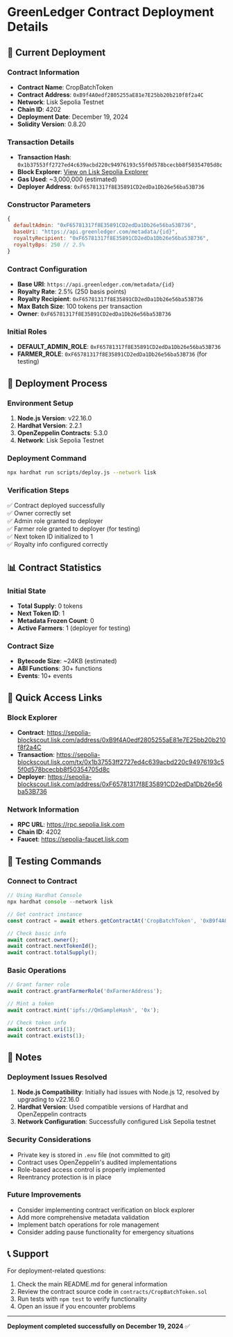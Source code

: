 # GreenLedger Contract Deployment Details

## 🚀 Current Deployment

### Contract Information
- **Contract Name**: CropBatchToken
- **Contract Address**: `0xB9f4A0edf2805255aE81e7E25bb20b210f8f2a4C`
- **Network**: Lisk Sepolia Testnet
- **Chain ID**: 4202
- **Deployment Date**: December 19, 2024
- **Solidity Version**: 0.8.20

### Transaction Details
- **Transaction Hash**: `0x1b37553ff2727ed4c639acbd220c94976193c55f0d578bcecbb8f50354705d8c`
- **Block Explorer**: [View on Lisk Sepolia Explorer](https://sepolia-blockscout.lisk.com/address/0xB9f4A0edf2805255aE81e7E25bb20b210f8f2a4C)
- **Gas Used**: ~3,000,000 (estimated)
- **Deployer Address**: `0xF65781317f8E35891CD2edDa1Db26e56ba53B736`

### Constructor Parameters
```javascript
{
  defaultAdmin: "0xF65781317f8E35891CD2edDa1Db26e56ba53B736",
  baseUri: "https://api.greenledger.com/metadata/{id}",
  royaltyRecipient: "0xF65781317f8E35891CD2edDa1Db26e56ba53B736",
  royaltyBps: 250 // 2.5%
}
```

### Contract Configuration
- **Base URI**: `https://api.greenledger.com/metadata/{id}`
- **Royalty Rate**: 2.5% (250 basis points)
- **Royalty Recipient**: `0xF65781317f8E35891CD2edDa1Db26e56ba53B736`
- **Max Batch Size**: 100 tokens per transaction
- **Owner**: `0xF65781317f8E35891CD2edDa1Db26e56ba53B736`

### Initial Roles
- **DEFAULT_ADMIN_ROLE**: `0xF65781317f8E35891CD2edDa1Db26e56ba53B736`
- **FARMER_ROLE**: `0xF65781317f8E35891CD2edDa1Db26e56ba53B736` (for testing)

## 🔧 Deployment Process

### Environment Setup
1. **Node.js Version**: v22.16.0
2. **Hardhat Version**: 2.2.1
3. **OpenZeppelin Contracts**: 5.3.0
4. **Network**: Lisk Sepolia Testnet

### Deployment Command
```bash
npx hardhat run scripts/deploy.js --network lisk
```

### Verification Steps
✅ Contract deployed successfully  
✅ Owner correctly set  
✅ Admin role granted to deployer  
✅ Farmer role granted to deployer (for testing)  
✅ Next token ID initialized to 1  
✅ Royalty info configured correctly  

## 📊 Contract Statistics

### Initial State
- **Total Supply**: 0 tokens
- **Next Token ID**: 1
- **Metadata Frozen Count**: 0
- **Active Farmers**: 1 (deployer for testing)

### Contract Size
- **Bytecode Size**: ~24KB (estimated)
- **ABI Functions**: 30+ functions
- **Events**: 10+ events

## 🔗 Quick Access Links

### Block Explorer
- **Contract**: https://sepolia-blockscout.lisk.com/address/0xB9f4A0edf2805255aE81e7E25bb20b210f8f2a4C
- **Transaction**: https://sepolia-blockscout.lisk.com/tx/0x1b37553ff2727ed4c639acbd220c94976193c55f0d578bcecbb8f50354705d8c
- **Deployer**: https://sepolia-blockscout.lisk.com/address/0xF65781317f8E35891CD2edDa1Db26e56ba53B736

### Network Information
- **RPC URL**: https://rpc.sepolia.lisk.com
- **Chain ID**: 4202
- **Faucet**: https://sepolia-faucet.lisk.com

## 🧪 Testing Commands

### Connect to Contract
```javascript
// Using Hardhat Console
npx hardhat console --network lisk

// Get contract instance
const contract = await ethers.getContractAt('CropBatchToken', '0xB9f4A0edf2805255aE81e7E25bb20b210f8f2a4C');

// Check basic info
await contract.owner();
await contract.nextTokenId();
await contract.totalSupply();
```

### Basic Operations
```javascript
// Grant farmer role
await contract.grantFarmerRole('0xFarmerAddress');

// Mint a token
await contract.mint('ipfs://QmSampleHash', '0x');

// Check token info
await contract.uri(1);
await contract.exists(1);
```

## 📝 Notes

### Deployment Issues Resolved
1. **Node.js Compatibility**: Initially had issues with Node.js 12, resolved by upgrading to v22.16.0
2. **Hardhat Version**: Used compatible versions of Hardhat and OpenZeppelin contracts
3. **Network Configuration**: Successfully configured Lisk Sepolia testnet

### Security Considerations
- Private key is stored in `.env` file (not committed to git)
- Contract uses OpenZeppelin's audited implementations
- Role-based access control is properly implemented
- Reentrancy protection is in place

### Future Improvements
- Consider implementing contract verification on block explorer
- Add more comprehensive metadata validation
- Implement batch operations for role management
- Consider adding pause functionality for emergency situations

## 📞 Support

For deployment-related questions:
1. Check the main README.md for general information
2. Review the contract source code in `contracts/CropBatchToken.sol`
3. Run tests with `npm test` to verify functionality
4. Open an issue if you encounter problems

---

**Deployment completed successfully on December 19, 2024** ✅
